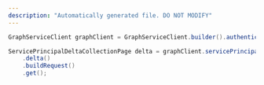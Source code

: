 ```yaml
---
description: "Automatically generated file. DO NOT MODIFY"
---
```

<!-- markdownlint-disable MD041 -->

```java
GraphServiceClient graphClient = GraphServiceClient.builder().authenticationProvider( authProvider ).buildClient();

ServicePrincipalDeltaCollectionPage delta = graphClient.servicePrincipals()
    .delta()
    .buildRequest()
    .get();
```
